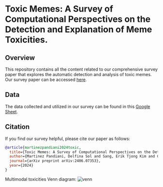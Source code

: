 # Toxic Memes: A Survey of Computational Perspectives on the Detection and Explanation of Meme Toxicities.

## Overview
This repository contains all the content related to our comprehensive survey paper that explores the automatic detection and analysis of toxic memes. Our survey paper can be accessed [here](https://arxiv.org/pdf/2406.07353).

## Data
The data collected and utilized in our survey can be found in this [Google Sheet](https://docs.google.com/spreadsheets/d/e/2PACX-1vTs704oYQEzz2ytI2B51E7DHUMMNHrIJ1UJLzoUOE-miAncO2B4t22GWeWZEwY1phl6jl01fZJ0qK8N/pubhtml).

## Citation
If you find our survey helpful, please cite our paper as follows:

```bibtex
@article{martinezpandiani2024toxic,
  title={Toxic Memes: A Survey of Computational Perspectives on the Detection and Explanation of Meme Toxicities},
  author={Martinez Pandiani, Delfina Sol and Sang, Erik Tjong Kim and Ceolin, Davide},
  journal={arXiv preprint arXiv:2406.07353},
  year={2024}
}
```
Multimodal toxicities Venn diagram:
![venn](https://github.com/delfimpandiani/toxic_memes/assets/44606644/ae816254-f3cf-48f1-bddc-c136d80e05b0)
